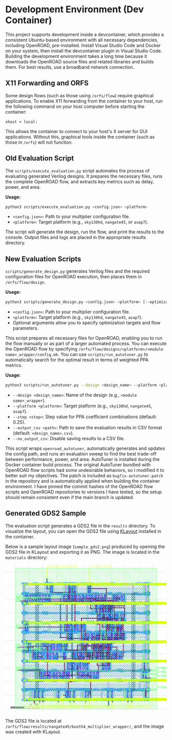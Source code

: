 # Development Environment (Dev Container)

This project supports development inside a devcontainer, which provides a consistent Ubuntu-based environment with all necessary dependencies, including OpenROAD, pre-installed. Install Visual Studio Code and Docker on your system, then install the devcontainer plugin in Visual Studio Code. Building the development environment takes a long time because it downloads the OpenROAD source files and related libraries and builds them. For best results, use a broadband network connection.

## X11 Forwarding and ORFS

Some design flows (such as those using `/orfs/flow`) require graphical applications. To enable X11 forwarding from the container to your host, run the following command on your host computer before starting the container:

```
xhost + local:
```

This allows the container to connect to your host's X server for GUI applications. Without this, graphical tools inside the container (such as those in `/orfs`) will not function.

## Old Evaluation Script

The `scripts/execute_evaluation.py` script automates the process of evaluating generated Verilog designs. It prepares the necessary files, runs the complete OpenROAD flow, and extracts key metrics such as delay, power, and area.

**Usage:**
```sh
python3 scripts/execute_evaluation.py <config.json> <platform>
```
- `<config.json>`: Path to your multiplier configuration file.
- `<platform>`: Target platform (e.g., `sky130hd`, `nangate45`, or `asap7`).

The script will generate the design, run the flow, and print the results to the console. Output files and logs are placed in the appropriate results directory.

## New Evaluation Scripts

`scripts/generate_design.py` generates Verilog files and the required configuration files for OpenROAD execution, then places them in `/orfs/flow/design`.

**Usage:**
```sh
python3 scripts/generate_design.py <config.json> <platform> [--optimization_target <target>] [--core_utilization_min <min>] [--core_utilization_max <max>] [--place_density_min <min>] [--place_density_max <max>] [--clock_period_min <min>] [--clock_period_max <max>] [--force_gen]
```
- `<config.json>`: Path to your multiplier configuration file.
- `<platform>`: Target platform (e.g., `sky130hd`, `nangate45`, `asap7`).
- Optional arguments allow you to specify optimization targets and flow parameters.

This script prepares all necessary files for OpenROAD, enabling you to run the flow manually or as part of a larger automated process. You can execute the OpenROAD flow by specifying `/orfs/flow/designs/<platform>/<module name>_wrapper/config.mk`. You can use `scripts/run_autotuner.py` to automatically search for the optimal result in terms of weighted PPA metrics.

**Usage:**
```sh
python3 scripts/run_autotuner.py --design <design_name> --platform <platform> [--step <step>] [--output_csv <path>] [--no_output_csv]
```
- `--design <design_name>`: Name of the design (e.g., `<module name>_wrapper`).
- `--platform <platform>`: Target platform (e.g., `sky130hd`, `nangate45`, `asap7`).
- `--step <step>`: Step value for PPA coefficient combinations (default: 0.25).
- `--output_csv <path>`: Path to save the evaluation results in CSV format (default: `<design_name>.csv`).
- `--no_output_csv`: Disable saving results to a CSV file.

This script wraps `openroad_autotuner`, automatically generates and updates the config path, and runs an evaluation sweep to find the best trade-off between performance, power, and area. AutoTuner is installed during the Docker container build process. The original AutoTuner bundled with OpenROAD flow scripts had some undesirable behaviors, so I modified it to better suit my objectives. The patch is included as `bugfix-autotuner.patch` in the repository and is automatically applied when building the container environment. I have pinned the commit hashes of the OpenROAD flow scripts and OpenROAD repositories to versions I have tested, so the setup should remain consistent even if the main branch is updated.

## Generated GDS2 Sample

The evaluation script generates a GDS2 file in the `results` directory. To visualize the layout, you can open the GDS2 file using [KLayout](https://www.klayout.de/) installed in the container.

Below is a sample layout image (`sample_gds2.png`) produced by opening the GDS2 file in KLayout and exporting it as PNG. The image is located in the `materials` directory:

![Generated GDS2 Sample](materials/sample_gds2.png)

The GDS2 file is located at `/orfs/flow/results/nangate45/booth4_multiplier_wrapper/`, and the image was created with KLayout.

